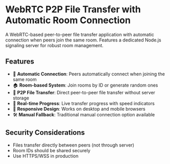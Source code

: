 # WebRTC P2P File Transfer with Automatic Room Connection
A WebRTC-based peer-to-peer file transfer application with automatic connection when peers join the same room. Features a dedicated Node.js signaling server for robust room management.

## Features

- 🚀 **Automatic Connection**: Peers automatically connect when joining the same room
- 🏠 **Room-based System**: Join rooms by ID or generate random ones
- 📁 **P2P File Transfer**: Direct peer-to-peer file transfer without server storage
- 🔄 **Real-time Progress**: Live transfer progress with speed indicators
- 📱 **Responsive Design**: Works on desktop and mobile browsers
- 🛠 **Manual Fallback**: Traditional manual connection option available



## Security Considerations

- Files transfer directly between peers (not through server)
- Room IDs should be shared securely
- Use HTTPS/WSS in production
